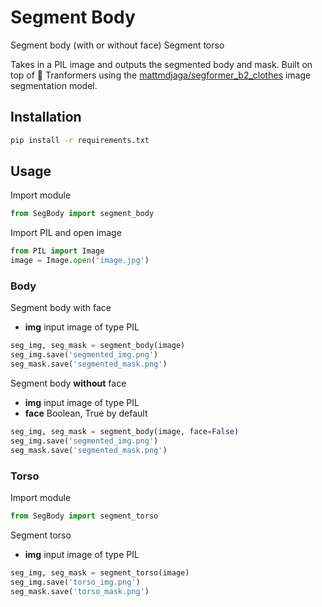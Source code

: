 # Segment Body
Segment body (with or without face)
Segment torso

Takes in a PIL image and outputs the segmented body and mask. Built on top of 🤗 Tranformers using the [mattmdjaga/segformer_b2_clothes](https://huggingface.co/mattmdjaga/segformer_b2_clothes) image segmentation model.

## Installation
```bash
pip install -r requirements.txt
```

## Usage

Import module
```python
from SegBody import segment_body
```

Import PIL and open image
```python
from PIL import Image
image = Image.open('image.jpg')
```

### Body

Segment body with face
- **img** input image of type PIL
```python
seg_img, seg_mask = segment_body(image)
seg_img.save('segmented_img.png')
seg_mask.save('segmented_mask.png')
```

Segment body **without** face
- **img** input image of type PIL
- **face** Boolean, True by default
```python
seg_img, seg_mask = segment_body(image, face=False)
seg_img.save('segmented_img.png')
seg_mask.save('segmented_mask.png')
```

### Torso
Import module
```python
from SegBody import segment_torso
```

Segment torso
- **img** input image of type PIL
```python
seg_img, seg_mask = segment_torso(image)
seg_img.save('torso_img.png')
seg_mask.save('torso_mask.png')
```
